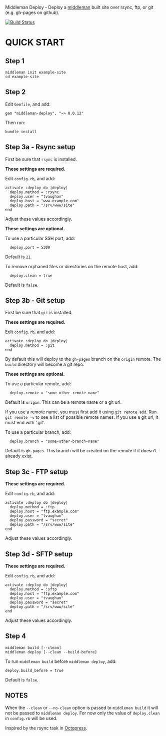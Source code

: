 Middleman Deploy - Deploy a [middleman](http://middlemanapp.com/)
built site over rsync, ftp, or git (e.g. gh-pages on github).

[![Build Status](https://secure.travis-ci.org/tvaughan/middleman-deploy.png)](http://travis-ci.org/tvaughan/middleman-deploy)

# QUICK START

## Step 1

    middleman init example-site
    cd example-site

## Step 2

Edit `Gemfile`, and add:

    gem "middleman-deploy", "~> 0.0.12"

Then run:

    bundle install

## Step 3a - Rsync setup

First be sure that `rsync` is installed.

**These settings are required.**

Edit `config.rb`, and add:

    activate :deploy do |deploy|
      deploy.method = :rsync
      deploy.user = "tvaughan"
      deploy.host = "www.example.com"
      deploy.path = "/srv/www/site"
    end

Adjust these values accordingly.

**These settings are optional.**

To use a particular SSH port, add:

      deploy.port = 5309

Default is `22`.

To remove orphaned files or directories on the remote host, add:

      deploy.clean = true

Default is `false`.

## Step 3b - Git setup

First be sure that `git` is installed.

**These settings are required.**

Edit `config.rb`, and add:

    activate :deploy do |deploy|
      deploy.method = :git
    end

By default this will deploy to the `gh-pages` branch on the `origin`
remote. The `build` directory will become a git repo.

**These settings are optional.**

To use a particular remote, add:

      deploy.remote = "some-other-remote-name"

Default is `origin`. This can be a remote name or a git url.

If you use a remote name, you must first add it using `git remote
add`. Run `git remote -v` to see a list of possible remote names. If
you use a git url, it must end with '.git'.

To use a particular branch, add:

      deploy.branch = "some-other-branch-name"

Default is `gh-pages`. This branch will be created on the remote if it
doesn't already exist.

## Step 3c - FTP setup

**These settings are required.**

Edit `config.rb`, and add:

    activate :deploy do |deploy|
      deploy.method = :ftp
      deploy.host = "ftp.example.com"
      deploy.user = "tvaughan"
      deploy.password = "secret"
      deploy.path = "/srv/www/site"
    end

Adjust these values accordingly.

## Step 3d - SFTP setup

**These settings are required.**

Edit `config.rb`, and add:

    activate :deploy do |deploy|
      deploy.method = :sftp
      deploy.host = "ftp.example.com"
      deploy.user = "tvaughan"
      deploy.password = "secret"
      deploy.path = "/srv/www/site"
    end

Adjust these values accordingly.

## Step 4

    middleman build [--clean]
    middleman deploy [--clean --build-before]

To run `middleman build` before `middleman deploy`, add:

    deploy.build_before = true

Default is `false`.

## NOTES

When the `--clean` or `--no-clean` option is passed to `middleman
build` it will not be passed to `middleman deploy`. For now only the
value of `deploy.clean` in `config.rb` will be used.

Inspired by the rsync task in
[Octopress](https://github.com/imathis/octopress).
